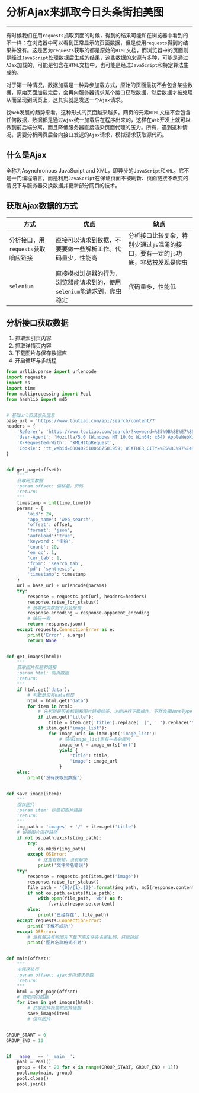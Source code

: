 # 分析Ajax来抓取今日头条街拍美图

---

有时候我们在用`requests`抓取页面的时候，得到的结果可能和在浏览器中看到的不一样：在浏览器中可以看到正常显示的页面数据，但是使用`requests`得到的结果并没有。这是因为`requests`获取的都是原始的`HTML`文档，而浏览器中的页面则是经过`JavaScript`处理数据后生成的结果，这些数据的来源有多种，可能是通过`AJax`加载的，可能是包含在`HTML`文档中，也可能是经过`JavaScript`和特定算法生成的。

对于第一种情况，数据加载是一种异步加载方式，原始的页面最初不会包含某些数据，原始页面加载完后，会再向服务器请求某个接口获取数据，然后数据才被处理从而呈现到网页上，这其实就是发送一个`Ajax`请求。

找`Web`发展的趋势来看，这种形式的页面越来越多。网页的元素`HTML`文档不会包含任何数据，数据都是通过`Ajax`统一加载后在程序出来的，这样在`Web`开发上就可以做到前后端分离，而且降低服务器直接渲染页面代理的压力。所有，遇到这种情况，需要分析网页后台向接口发送的`Ajax`请求，模拟请求获取源代码。

## 什么是Ajax

全称为Asynchronous JavaScript and XML，即异步的J`avaScript`和`XML`。它不是一门编程语言，而是利用`JavaScript`在保证页面不被刷新、页面链接不改变的情况下与服务器交换数据并更新部分网页的技术。

## 获取Ajax数据的方式

| 方式                               | 优点                                                         | 缺点                                                         |
| ---------------------------------- | ------------------------------------------------------------ | ------------------------------------------------------------ |
| 分析接口，用`requests`获取响应链接 | 直接可以请求到数据，不要要做一些解析工作。代码量少，性能高   | 分析接口比较复杂，特别少通过`js`混淆的接口，要有一定的`js`功底，容易被发现是爬虫 |
| `selenium`                         | 直接模拟浏览器的行为，浏览器能请求到的，使用`selenium`能请求到，爬虫稳定 | 代码量多，性能低                                             |

## 分析接口获取数据

1. 抓取索引页内容
2. 抓取详情页内容
3. 下载图片与保存数据库
4. 开启循环与多线程

```python
from urllib.parse import urlencode
import requests
import os
import time
from multiprocessing import Pool
from hashlib import md5


# 基础url和请求头信息
base_url = 'https://www.toutiao.com/api/search/content/?'
headers = {
    'Referer': 'https://www.toutiao.com/search/?keyword=%E5%9B%BE%E7%89%87',
    'User-Agent': 'Mozilla/5.0 (Windows NT 10.0; Win64; x64) AppleWebKit/537.36 (KHTML, like Gecko) Chrome/80.0.3987.132 Safari/537.36',
    'X-Requested-With': 'XMLHttpRequest',
    'Cookie': 'tt_webid=6804026100667581959; WEATHER_CITY=%E5%8C%97%E4%BA%AC; tt_webid=6804026100667581959; csrftoken=bd43b1b47601e4d2a2e1e143418d047a; ttcid=b334bc3935ae486cacecaeb90c43c7bd27; SLARDAR_WEB_ID=6be7deee-3b7e-4fc3-b933-80b9ef3e934a; s_v_web_id=verify_k7y17xvx_JXDn3y0R_pd7H_47Ow_9dG3_yShA8wX7QWCz; __tasessionId=p53vp50rz1584578659164; tt_scid=ElNCkMU3P.LmI.6-x09lMgCsRockEtxdx5a50beaePY7m3r7ne9z4Rz7.YeDofWY1e89'
}


def get_page(offset):
    """
    获取网页数据
    :param offset: 偏移量，页码
    :return:
    """
    timestamp = int(time.time())
    params = {
        'aid': 24,
        'app_name': 'web_search',
        'offset': offset,
        'format': 'json',
        'autoload':'true',
        'keyword': '街拍',
        'count': 20,
        'en_qc': 1,
        'cur_tab': 1,
        'from': 'search_tab',
        'pd': 'synthesis',
        'timestamp': timestamp
    }
    url = base_url + urlencode(params)
    try:
        response = requests.get(url, headers=headers)
        response.raise_for_status()
        # 获取网页数据不对会报错
        response.encoding = response.apparent_encoding
        # 编码一致
        return response.json()
    except requests.ConnectionError as e:
        print('Error', e.args)
        return None


def get_images(html):
    """
    获取图片标题和链接
    :param html: 网页数据
    :return:
    """
    if html.get('data'):
        # 判断是否有data标签
        html = html.get('data')
        for item in html:
            # 先判断是否有标题和图片链接标签，才能进行下面操作，不然会报NoneType错误
            if item.get('title'):
                title = item.get('title').replace(' |', ' ').replace('\\', ' ')
            if item.get('image_list'):
                for image_urls in item.get('image_list'):
                    # 获得image_list里每一条的图片
                    image_url = image_urls['url']
                    yield {
                        'title': title,
                        'image': image_url
                    }
    else:
        print('没有获取到数据')


def save_image(item):
    """
    保存图片
    :param item: 标题和图片链接
    :return:
    """
    img_path = 'images' + '/' + item.get('title')
    # 设置图片保存路径
    if not os.path.exists(img_path):
        try:
            os.mkdir(img_path)
        except OSError:
            # 这里有报错，没有解决
            print('文件命名错误')
    try:
        response = requests.get(item.get('image'))
        response.raise_for_status()
        file_path = '{0}/{1}.{2}'.format(img_path, md5(response.content).hexdigest(), 'jpg')
        if not os.path.exists(file_path):
            with open(file_path, 'wb') as f:
                f.write(response.content)
        else:
            print('已经存在', file_path)
    except requests.ConnectionError:
        print('下载不成功')
    except OSError:
        # 没有解决有些图片下载下来文件夹名是乱码，只能跳过
        print('图片名称格式不对')


def main(offset):
    """
    主程序执行
    :param offset: ajax分页请求参数
    :return:
    """
    html = get_page(offset)
    # 获取网页数据
    for item in get_images(html):
        # 获取图片标题和图片链接
        save_image(item)
        # 保存图片


GROUP_START = 0
GROUP_END = 10


if __name__ == '__main__':
    pool = Pool()
    group = ([x * 20 for x in range(GROUP_START, GROUP_END + 1)])
    pool.map(main, group)
    pool.close()
    pool.join()
```


